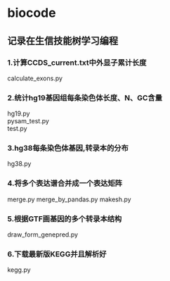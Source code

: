 # biocode

## 记录在生信技能树学习编程

### 1.计算CCDS_current.txt中外显子累计长度

calculate_exons.py

### 2.统计hg19基因组每条染色体长度、N、GC含量

hg19.py		
pysam_test.py		
test.py

### 3.hg38每条染色体基因,转录本的分布 

hg38.py

### 4.将多个表达谱合并成一个表达矩阵

merge.py
merge_by_pandas.py
makesh.py

### 5.根据GTF画基因的多个转录本结构

draw_form_genepred.py

### 6.下载最新版KEGG并且解析好

kegg.py
